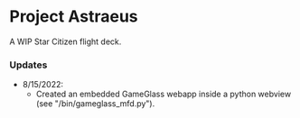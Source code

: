 # Project Astraeus
A WIP Star Citizen flight deck.

### Updates
- 8/15/2022:
  - Created an embedded GameGlass webapp inside a python webview (see "/bin/gameglass_mfd.py").
